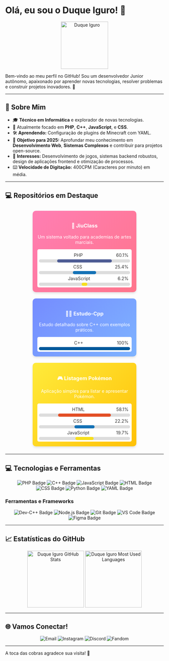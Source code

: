 # Olá, eu sou o Duque Iguro! 👋

<div align="center">
  <img src="https://iili.io/3h75OpS.png" alt="Duque Iguro" width="150" />
</div>

Bem-vindo ao meu perfil no GitHub! Sou um desenvolvedor Junior autônomo, apaixonado por aprender novas tecnologias, resolver problemas e construir projetos inovadores. 🚀

---

## 🌟 Sobre Mim
- 🎓 **Técnico em Informática** e explorador de novas tecnologias.
- 🚀 Atualmente focado em **PHP**, **C++**, **JavaScript**, e **CSS**.
- 🛠️ **Aprendendo:** Configuração de plugins de Minecraft com YAML.
- 🎯 **Objetivo para 2025:** Aprofundar meu conhecimento em **Desenvolvimento Web**, **Sistemas Complexos** e contribuir para projetos open-source.
- 🌟 **Interesses:** Desenvolvimento de jogos, sistemas backend robustos, design de aplicações frontend e otimização de processos.
- ⌨️ **Velocidade de Digitação:** 400CPM (Caracteres por minuto) em média.

---

## 💻 Repositórios em Destaque
<div align="center">
  <a href="https://github.com/DuqueIguro/JiuClass" target="_blank" style="text-decoration: none;">
    <div style="display: inline-block; margin: 10px; padding: 15px; width: 300px; background: linear-gradient(135deg, #ff7eb3, #ff758c); border-radius: 10px; box-shadow: 0px 4px 6px rgba(0, 0, 0, 0.1); transition: transform 0.3s;">
      <h3 style="color: white; text-align: center;">🚀 JiuClass</h3>
      <p style="color: white; text-align: center;">Um sistema voltado para academias de artes marciais.</p>
      <div style="background: #ffffff; border-radius: 5px; padding: 5px;">
        <p style="font-size: 14px; color: #333; margin: 5px;">PHP <span style="float: right;">60.1%</span></p>
        <div style="background: #ddd; border-radius: 5px; height: 10px; width: 100%;">
          <div style="background: #4F5D95; height: 100%; width: 60.1%; border-radius: 5px;"></div>
        </div>
        <p style="font-size: 14px; color: #333; margin: 5px;">CSS <span style="float: right;">25.4%</span></p>
        <div style="background: #ddd; border-radius: 5px; height: 10px; width: 100%;">
          <div style="background: #1572B6; height: 100%; width: 25.4%; border-radius: 5px;"></div>
        </div>
        <p style="font-size: 14px; color: #333; margin: 5px;">JavaScript <span style="float: right;">6.2%</span></p>
        <div style="background: #ddd; border-radius: 5px; height: 10px; width: 100%;">
          <div style="background: #F7DF1E; height: 100%; width: 6.2%; border-radius: 5px;"></div>
        </div>
      </div>
    </div>
  </a>
  <a href="https://github.com/DuqueIguro/Estudo-Cpp" target="_blank" style="text-decoration: none;">
    <div style="display: inline-block; margin: 10px; padding: 15px; width: 300px; background: linear-gradient(135deg, #758cff, #7eb3ff); border-radius: 10px; box-shadow: 0px 4px 6px rgba(0, 0, 0, 0.1); transition: transform 0.3s;">
      <h3 style="color: white; text-align: center;">🧑‍💻 Estudo-Cpp</h3>
      <p style="color: white; text-align: center;">Estudo detalhado sobre C++ com exemplos práticos.</p>
      <div style="background: #ffffff; border-radius: 5px; padding: 5px;">
        <p style="font-size: 14px; color: #333; margin: 5px;">C++ <span style="float: right;">100%</span></p>
        <div style="background: #ddd; border-radius: 5px; height: 10px; width: 100%;">
          <div style="background: #00599C; height: 100%; width: 100%; border-radius: 5px;"></div>
        </div>
      </div>
    </div>
  </a>
  <a href="https://github.com/DuqueIguro/Listagem-pokemon" target="_blank" style="text-decoration: none;">
    <div style="display: inline-block; margin: 10px; padding: 15px; width: 300px; background: linear-gradient(135deg, #ffeb3b, #ffc107); border-radius: 10px; box-shadow: 0px 4px 6px rgba(0, 0, 0, 0.1); transition: transform 0.3s;">
      <h3 style="color: white; text-align: center;">🎮 Listagem Pokémon</h3>
      <p style="color: white; text-align: center;">Aplicação simples para listar e apresentar Pokémon.</p>
      <div style="background: #ffffff; border-radius: 5px; padding: 5px;">
        <p style="font-size: 14px; color: #333; margin: 5px;">HTML <span style="float: right;">58.1%</span></p>
        <div style="background: #ddd; border-radius: 5px; height: 10px; width: 100%;">
          <div style="background: #E34F26; height: 100%; width: 58.1%; border-radius: 5px;"></div>
        </div>
        <p style="font-size: 14px; color: #333; margin: 5px;">CSS <span style="float: right;">22.2%</span></p>
        <div style="background: #ddd; border-radius: 5px; height: 10px; width: 100%;">
          <div style="background: #1572B6; height: 100%; width: 22.2%; border-radius: 5px;"></div>
        </div>
        <p style="font-size: 14px; color: #333; margin: 5px;">JavaScript <span style="float: right;">19.7%</span></p>
        <div style="background: #ddd; border-radius: 5px; height: 10px; width: 100%;">
          <div style="background: #F7DF1E; height: 100%; width: 19.7%; border-radius: 5px;"></div>
        </div>
      </div>
    </div>
  </a>
</div>

---

## 💻 Tecnologias e Ferramentas
<div align="center">
  <img src="https://img.shields.io/badge/PHP-777BB4?style=for-the-badge&logo=php&logoColor=white" alt="PHP Badge">
  <img src="https://img.shields.io/badge/C++-00599C?style=for-the-badge&logo=c%2B%2B&logoColor=white" alt="C++ Badge">
  <img src="https://img.shields.io/badge/JavaScript-F7DF1E?style=for-the-badge&logo=javascript&logoColor=black" alt="JavaScript Badge">
  <img src="https://img.shields.io/badge/HTML-E34F26?style=for-the-badge&logo=html5&logoColor=white" alt="HTML Badge">
  <img src="https://img.shields.io/badge/CSS-1572B6?style=for-the-badge&logo=css3&logoColor=white" alt="CSS Badge">
  <img src="https://img.shields.io/badge/Python-3776AB?style=for-the-badge&logo=python&logoColor=white" alt="Python Badge">
  <img src="https://img.shields.io/badge/YAML-000000?style=for-the-badge&logo=yaml&logoColor=white" alt="YAML Badge">
</div>

### Ferramentas e Frameworks
<div align="center">
  <img src="https://img.shields.io/badge/Dev--C++-028482?style=for-the-badge&logo=codeblocks&logoColor=white" alt="Dev-C++ Badge">
  <img src="https://img.shields.io/badge/Node.js-339933?style=for-the-badge&logo=node.js&logoColor=white" alt="Node.js Badge">
  <img src="https://img.shields.io/badge/Git-F05032?style=for-the-badge&logo=git&logoColor=white" alt="Git Badge">
  <img src="https://img.shields.io/badge/VS%20Code-007ACC?style=for-the-badge&logo=visual-studio-code&logoColor=white" alt="VS Code Badge">
  <img src="https://img.shields.io/badge/Figma-F24E1E?style=for-the-badge&logo=figma&logoColor=white" alt="Figma Badge">
</div>

---

## 📈 Estatísticas do GitHub
<div align="center">
  <img height="180em" src="https://github-readme-stats.vercel.app/api?username=DuqueIguro&show_icons=true&theme=radical&include_all_commits=true&count_private=true" alt="Duque Iguro GitHub Stats"/>
  <img height="180em" src="https://github-readme-stats.vercel.app/api/top-langs/?username=DuqueIguro&layout=compact&langs_count=7&theme=radical" alt="Duque Iguro Most Used Languages"/>
</div>

---

## 🌐 Vamos Conectar!
<div align="center">
  <a href="mailto:murilohiulgabr@gmail.com" style="text-decoration: none;">
    <img src="https://img.shields.io/badge/Email-D14836?style=for-the-badge&logo=gmail&logoColor=white" alt="Email" style="transition: transform 0.3s;" onmouseover="this.style.transform='scale(1.1)'" onmouseout="this.style.transform='scale(1)'">
  </a>
  <a href="https://www.instagram.com/DuqueIguro" target="_blank" style="text-decoration: none;">
    <img src="https://img.shields.io/badge/Instagram-E4405F?style=for-the-badge&logo=instagram&logoColor=white" alt="Instagram" style="transition: transform 0.3s;" onmouseover="this.style.transform='scale(1.1)'" onmouseout="this.style.transform='scale(1)'">
  </a>
  <a href="https://discord.com/users/@duqueiguro" target="_blank" style="text-decoration: none;">
    <img src="https://img.shields.io/badge/Discord-7289DA?style=for-the-badge&logo=discord&logoColor=white" alt="Discord" style="transition: transform 0.3s;" onmouseover="this.style.transform='scale(1.1)'" onmouseout="this.style.transform='scale(1)'">
  </a>
  <a href="https://shihoiniguro.fandom.com/pt-br/wiki/Shihoin%26Iguro_Wiki" target="_blank" style="text-decoration: none;">
    <img src="https://img.shields.io/badge/Fandom-FF5000?style=for-the-badge&logo=fandom&logoColor=white" alt="Fandom" style="transition: transform 0.3s;" onmouseover="this.style.transform='scale(1.1)'" onmouseout="this.style.transform='scale(1)'">
  </a>
</div>

---

A toca das cobras agradece sua visita! 🐍

